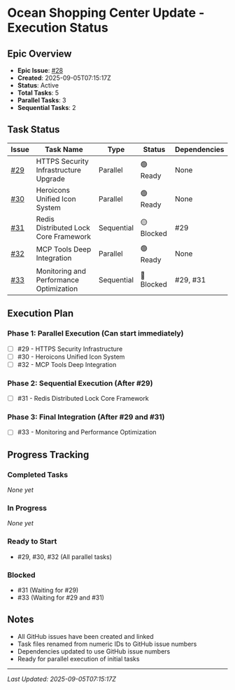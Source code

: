 # Ocean Shopping Center Update - Execution Status

## Epic Overview
- **Epic Issue**: [#28](https://github.com/jaujye/ocean-shopping-center/issues/28)
- **Created**: 2025-09-05T07:15:17Z
- **Status**: Active
- **Total Tasks**: 5
- **Parallel Tasks**: 3
- **Sequential Tasks**: 2

## Task Status

| Issue | Task Name | Type | Status | Dependencies |
|-------|-----------|------|--------|--------------|
| [#29](https://github.com/jaujye/ocean-shopping-center/issues/29) | HTTPS Security Infrastructure Upgrade | Parallel | 🟢 Ready | None |
| [#30](https://github.com/jaujye/ocean-shopping-center/issues/30) | Heroicons Unified Icon System | Parallel | 🟢 Ready | None |
| [#31](https://github.com/jaujye/ocean-shopping-center/issues/31) | Redis Distributed Lock Core Framework | Sequential | 🟡 Blocked | #29 |
| [#32](https://github.com/jaujye/ocean-shopping-center/issues/32) | MCP Tools Deep Integration | Parallel | 🟢 Ready | None |
| [#33](https://github.com/jaujye/ocean-shopping-center/issues/33) | Monitoring and Performance Optimization | Sequential | 🔴 Blocked | #29, #31 |

## Execution Plan

### Phase 1: Parallel Execution (Can start immediately)
- [ ] #29 - HTTPS Security Infrastructure
- [ ] #30 - Heroicons Unified Icon System  
- [ ] #32 - MCP Tools Deep Integration

### Phase 2: Sequential Execution (After #29)
- [ ] #31 - Redis Distributed Lock Core Framework

### Phase 3: Final Integration (After #29 and #31)
- [ ] #33 - Monitoring and Performance Optimization

## Progress Tracking

### Completed Tasks
_None yet_

### In Progress
_None yet_

### Ready to Start
- #29, #30, #32 (All parallel tasks)

### Blocked
- #31 (Waiting for #29)
- #33 (Waiting for #29 and #31)

## Notes
- All GitHub issues have been created and linked
- Task files renamed from numeric IDs to GitHub issue numbers
- Dependencies updated to use GitHub issue numbers
- Ready for parallel execution of initial tasks

---

_Last Updated: 2025-09-05T07:15:17Z_